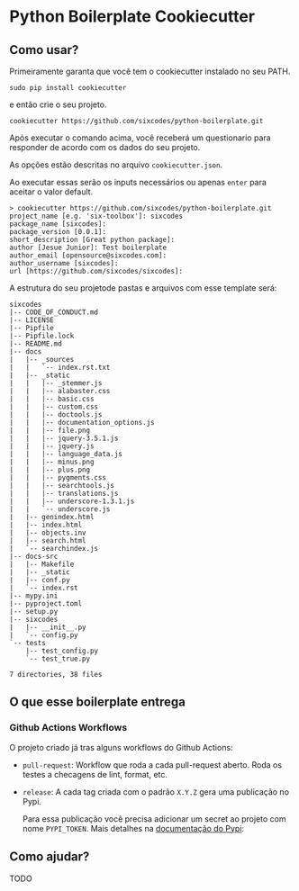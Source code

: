 # Python Boilerplate Cookiecutter

## Como usar?

Primeiramente garanta que você tem o cookiecutter instalado no seu PATH.

```shell
sudo pip install cookiecutter
```

e então crie o seu projeto.

```shell
cookiecutter https://github.com/sixcodes/python-boilerplate.git
```

Após executar o comando acima, você receberá um questionario para responder de acordo com os dados do seu projeto.

As opções estão descritas no arquivo `cookiecutter.json`.

Ao executar essas serão os inputs necessários ou apenas `enter` para aceitar o valor default.

```shell
> cookiecutter https://github.com/sixcodes/python-boilerplate.git
project_name [e.g. 'six-toolbox']: sixcodes
package_name [sixcodes]:
package_version [0.0.1]:
short_description [Great python package]:
author [Jesue Junior]: Test boilerplate
author_email [opensource@sixcodes.com]:
author_username [sixcodes]:
url [https://github.com/sixcodes/sixcodes]:

```

A estrutura do seu projetode pastas e arquivos com esse template será:

```shell
sixcodes
|-- CODE_OF_CONDUCT.md
|-- LICENSE
|-- Pipfile
|-- Pipfile.lock
|-- README.md
|-- docs
|   |-- _sources
|   |   `-- index.rst.txt
|   |-- _static
|   |   |-- _stemmer.js
|   |   |-- alabaster.css
|   |   |-- basic.css
|   |   |-- custom.css
|   |   |-- doctools.js
|   |   |-- documentation_options.js
|   |   |-- file.png
|   |   |-- jquery-3.5.1.js
|   |   |-- jquery.js
|   |   |-- language_data.js
|   |   |-- minus.png
|   |   |-- plus.png
|   |   |-- pygments.css
|   |   |-- searchtools.js
|   |   |-- translations.js
|   |   |-- underscore-1.3.1.js
|   |   `-- underscore.js
|   |-- genindex.html
|   |-- index.html
|   |-- objects.inv
|   |-- search.html
|   `-- searchindex.js
|-- docs-src
|   |-- Makefile
|   |-- _static
|   |-- conf.py
|   `-- index.rst
|-- mypy.ini
|-- pyproject.toml
|-- setup.py
|-- sixcodes
|   |-- __init__.py
|   `-- config.py
`-- tests
    |-- test_config.py
    `-- test_true.py

7 directories, 38 files
```

## O que esse boilerplate entrega


### Github Actions Workflows

O projeto criado já tras alguns workflows do Github Actions:

- `pull-request`: Workflow que roda a cada pull-request aberto. Roda os testes a checagens de lint, format, etc.
- `release`: A cada tag criada com o padrão `X.Y.Z` gera uma publicação no Pypi.

  Para essa publicação você precisa adicionar um secret ao projeto com nome `PYPI_TOKEN`. Mais detalhes na [documentação do Pypi](https://pypi.org/help/#apitoken):

## Como ajudar?

TODO
